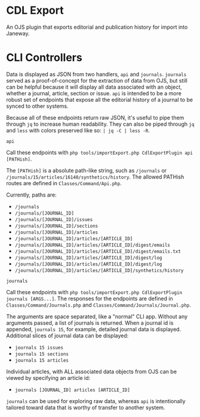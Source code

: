 # CDL Export

An OJS plugin that exports editorial and publication history for import into Janeway.

# CLI Controllers

Data is displayed as JSON from two handlers, `api` and `journals`. `journals` served as a proof-of-concept for the
extraction of data from OJS, but still can be helpful because it will display all data associated with an object,
whether a journal, article, section or issue. `api` is intended to be a more robust set of endpoints that expose all
the editorial history of a journal to be synced to other systems.

Because all of these endpoints return raw JSON, it's useful to pipe them through `jq` to increase human readability.
They can also be piped through `jq` and `less` with colors preserved like so: `| jq -C | less -R`.

`api`

Call these endpoints with `php tools/importExport.php CdlExportPlugin api [PATHish]`.

The `[PATHish]` is a absolute path-like string, such as `/journals` or `/journals/15/articles/16140/synthetics/history`.
The allowed PATHish routes are defined in `Classes/Command/Api.php`.

Currently, paths are:

* `/journals`
* `/journals/[JOURNAL_ID]`
* `/journals/[JOURNAL_ID]/issues`
* `/journals/[JOURNAL_ID]/sections`
* `/journals/[JOURNAL_ID]/articles`
* `/journals/[JOURNAL_ID]/articles/[ARTICLE_ID]`
* `/journals/[JOURNAL_ID]/articles/[ARTICLE_ID]/digest/emails`
* `/journals/[JOURNAL_ID]/articles/[ARTICLE_ID]/digest/emails.txt`
* `/journals/[JOURNAL_ID]/articles/[ARTICLE_ID]/digest/log`
* `/journals/[JOURNAL_ID]/articles/[ARTICLE_ID]/digest/log`
* `/journals/[JOURNAL_ID]/articles/[ARTICLE_ID]/synthetics/history`

`journals`

Call these endpoints with `php tools/importExport.php CdlExportPlugin journals [ARGS...]`. The responses for the
endpoints are defined in `Classes/Command/Journals.php` and `Classes/Command/Journals/Journal.php`.

The arguments are space separated, like a "normal" CLI app. Without any arguments passed, a list of journals is 
returned. When a journal id is appended, `journals 15`, for example, detailed journal data is displayed. Additional
slices of journal data can be displayed:

* `journals 15 issues`
* `journals 15 sections`
* `journals 15 articles`

Individual articles, with ALL associated data objects from OJS can be viewed by specifying an article id:

* `journals [JOURNAL_ID] articles [ARTICLE_ID]`

`journals` can be used for exploring raw data, whereas `api` is intentionally tailored toward data that is worthy of 
transfer to another system.